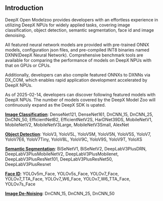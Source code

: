 ## Introduction

DeepX Open Modelzoo provides developers with an effortless experience in utilizing DeepX NPUs for widely applied tasks, covering image classification, object detection, semantic segmentation, face id and image denoising.

All featured neural network models are provided with pre-trained ONNX models, configuration json files, and pre-compiled INT8 binaries named DXNN(DeepX Neural Network). Comprehensive benchmark tools are available for comparing the performance of models on DeepX NPUs with that on GPUs or CPUs.

Additionally, developers can also compile featured ONNXs to DXNNs via DX_COM, which enables rapid application development accelerated by DeepX NPUs.

As of 2025-02-14, developers can discover following featured models with DeepX NPUs. The number of models covered by the DeepX Model Zoo will continuously expand as the DeepX SDK is upated.

<!-- | **Task Type** | **Model List**  |
|:--------------|:----------------|
| **[Image Classification](pplx://action/followup)** | DenseNet121, DenseNet161, DnCNN_15, DnCNN_25, DnCNN_50, EfficientNetB2, EfficientNetV2S, HarDNet39DS, MobileNetV1, MobileNetV2, MobileNetV3Large,  MobileNetV3Small, AlexNet |
| **[Object Detection](pplx://action/followup)**      | YoloV3, YoloV5L, YoloV5M, YoloV5N, YoloV5S, YoloV7, YoloV7E6, YoloV7Tiny, YoloV8L, YoloV9C, YoloV9S, YoloV9T, YoloXS  |
| **[Semantic Segmentation](pplx://action/followup)** | BiSeNetV1, BiSeNetV2, DeepLabV3PlusDRN, DeepLabV3PlusMobileNetV2, DeepLabV3PlusMobilenet, DeepLabV3PlusResNet101, DeepLabV3PlusResNet50, DeepLabV3PlusResnet |
| **[Face ID](pplx://action/followup)**              | YOLOv5m_Face, YOLOv5s_Face, YOLOv7_Face, YOLOv7_TTA_Face, YOLOv7_W6_Face, YOLOv7_W6_TTA_Face, YOLOv7s_Face |
| **[Image De-Noising](pplx://action/followup)**     | DnCNN_15, DnCNN_25, DnCNN_50 | -->

**[Image Classification](pplx://action/followup)**:
DenseNet121, DenseNet161, DnCNN_15, DnCNN_25, DnCNN_50, EfficientNetB2, EfficientNetV2S, HarDNet39DS, MobileNetV1, MobileNetV2, MobileNetV3Large, MobileNetV3Small, AlexNet

**[Object Detection](pplx://action/followup)**:
YoloV3, YoloV5L, YoloV5M, YoloV5N, YoloV5S, YoloV7, YoloV7E6, YoloV7Tiny, YoloV8L, YoloV9C, YoloV9S, YoloV9T, YoloXS

**[Semantic Segmentation](pplx://action/followup)**:
BiSeNetV1, BiSeNetV2, DeepLabV3PlusDRN, DeepLabV3PlusMobileNetV2, DeepLabV3PlusMobilenet, DeepLabV3PlusResNet101, DeepLabV3PlusResNet50, DeepLabV3PlusResnet

**[Face ID](pplx://action/followup)**:
YOLOv5m_Face, YOLOv5s_Face, YOLOv7_Face, YOLOv7_TTA_Face, YOLOv7_W6_Face, YOLOv7_W6_TTA_Face, YOLOv7s_Face

**[Image De-Noising](pplx://action/followup)**:
DnCNN_15, DnCNN_25, DnCNN_50
